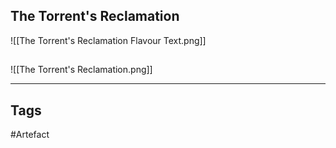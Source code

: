 ## The Torrent's Reclamation
![[The Torrent's Reclamation Flavour Text.png]]

## 
![[The Torrent's Reclamation.png]]

---
## Tags
#Artefact
